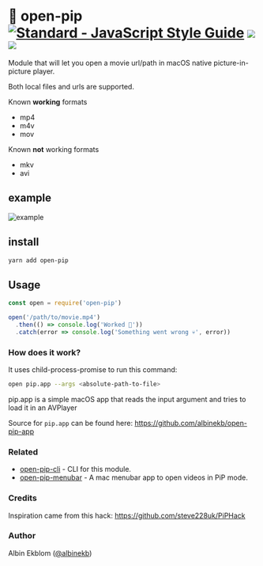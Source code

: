 # 🎥 open-pip [![Standard - JavaScript Style Guide](https://img.shields.io/badge/code_style-standard-brightgreen.svg)](https://standardjs.com) ![](https://img.shields.io/npm/dm/open-pip.svg) ![](https://img.shields.io/npm/v/open-pip.svg)


Module that will let you open a movie url/path in macOS native picture-in-picture player.

Both local files and urls are supported.

Known **working** formats
  - mp4
  - m4v
  - mov

Known **not** working formats
  - mkv
  - avi

## example

![example](https://cloud.githubusercontent.com/assets/5027156/24427478/535eabd6-140b-11e7-9115-951e90ccf278.gif)

## install

```sh
yarn add open-pip
```

## Usage

```js
const open = require('open-pip')

open('/path/to/movie.mp4')
  .then(() => console.log('Worked 🎉'))
  .catch(error => console.log('Something went wrong 💀', error))
```

### How does it work?

It uses child-process-promise to run this command:
```sh
open pip.app --args <absolute-path-to-file>
```

pip.app is a simple macOS app that reads the input argument and tries to load it in an AVPlayer

Source for `pip.app` can be found here: https://github.com/albinekb/open-pip-app

### Related

- [open-pip-cli](https://github.com/albinekb/open-pip-cli) - CLI for this module.
- [open-pip-menubar](https://github.com/matthiaskern/open-pip-menubar) - A mac menubar app to open videos in PiP mode.

### Credits

Inspiration came from this hack: https://github.com/steve228uk/PiPHack

### Author

Albin Ekblom ([@albinekb](https://github.com/albinekb))
